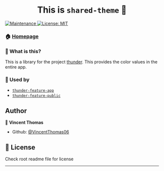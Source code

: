 <h1 align="center">This is <code>shared-theme</code> 👋</h1>
<p>
  <a href="https://github.com/VincentThomas06/Codebase/graphs/commit-activity" target="_blank">
    <img alt="Maintenance" src="https://img.shields.io/badge/Maintained%3F-yes-green.svg?style=flat-square" />
  </a>
  <a href="https://github.com/VincentThomas06/Codebase/blob/main/LICENSE?style=flat-square" target="_blank">
    <img alt="License: MIT" src="https://img.shields.io/github/license/VincentThomas06/Codebase?style=flat-square" />
  </a>
</p>

### 🏠 [Homepage](https://github.com/VincentThomas06/Codebase#readme)

### 🤔 What is this?

This is a library for the project [thunder](https://github.com/VincentThomas06/Codebase/tree/main/apps/thunder#readme). This provides the color values in the entire app.

### 🔧 Used by

- [`thunder-feature-app`](https://github.com/VincentThomas06/Codebase/tree/main/libs/thunder/feature-app#readme)
- [`thunder-feature-public`](https://github.com/VincentThomas06/Codebase/tree/main/libs/thunder/feature-public#readme)

## Author

👤 **Vincent Thomas**

- Github: [@VincentThomas06](https://github.com/VincentThomas06)

## 📝 License

Check root readme file for license

---
